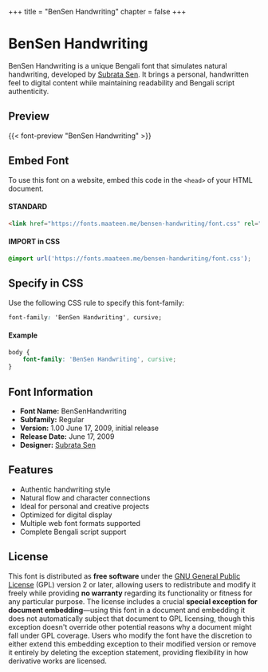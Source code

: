 +++
title = "BenSen Handwriting"
chapter = false
+++

# BenSen Handwriting

BenSen Handwriting is a unique Bengali font that simulates natural handwriting, developed by [Subrata Sen](http://www.subratasen.com/). It brings a personal, handwritten feel to digital content while maintaining readability and Bengali script authenticity.

## Preview

{{< font-preview "BenSen Handwriting" >}}

## Embed Font

To use this font on a website, embed this code in the `<head>` of your HTML document.

#### STANDARD

```html
<link href="https://fonts.maateen.me/bensen-handwriting/font.css" rel="stylesheet">
```

#### IMPORT in CSS

```css
@import url('https://fonts.maateen.me/bensen-handwriting/font.css');
```

## Specify in CSS

Use the following CSS rule to specify this font-family:

```css
font-family: 'BenSen Handwriting', cursive;
```

#### Example

```css
body {
    font-family: 'BenSen Handwriting', cursive;
}
```

## Font Information

- **Font Name:** BenSenHandwriting
- **Subfamily:** Regular
- **Version:** 1.00 June 17, 2009, initial release
- **Release Date:** June 17, 2009
- **Designer:** [Subrata Sen](http://www.subratasen.com/)

## Features

- Authentic handwriting style
- Natural flow and character connections
- Ideal for personal and creative projects
- Optimized for digital display
- Multiple web font formats supported
- Complete Bengali script support

## License

This font is distributed as **free software** under the [GNU General Public License](http://www.gnu.org/licenses/gpl.txt) (GPL) version 2 or later, allowing users to redistribute and modify it freely while providing **no warranty** regarding its functionality or fitness for any particular purpose. The license includes a crucial **special exception for document embedding**—using this font in a document and embedding it does not automatically subject that document to GPL licensing, though this exception doesn't override other potential reasons why a document might fall under GPL coverage. Users who modify the font have the discretion to either extend this embedding exception to their modified version or remove it entirely by deleting the exception statement, providing flexibility in how derivative works are licensed.
